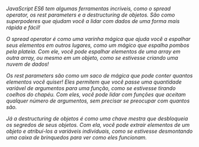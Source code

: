 _JavaScript ES6 tem algumas ferramentas incríveis, como o spread operator, os rest parameters e a destructuring de objetos. São como superpoderes que ajudam você a lidar com dados de uma forma mais rápida e fácil!_

_O spread operator é como uma varinha mágica que ajuda você a espalhar seus elementos em outros lugares, como um mágico que espalha pombos pela plateia. Com ele, você pode espalhar elementos de uma array em outra array, ou mesmo em um objeto, como se estivesse criando uma nuvem de dados!_

_Os rest parameters são como um saco de mágica que pode conter quantos elementos você quiser! Eles permitem que você passe uma quantidade variável de argumentos para uma função, como se estivesse tirando coelhos do chapéu. Com eles, você pode lidar com funções que aceitam qualquer número de argumentos, sem precisar se preocupar com quantos são._

_Já a destructuring de objetos é como uma chave mestra que desbloqueia os segredos de seus objetos. Com ela, você pode extrair elementos de um objeto e atribuí-los a variáveis individuais, como se estivesse desmontando uma caixa de brinquedos para ver como eles funcionam._